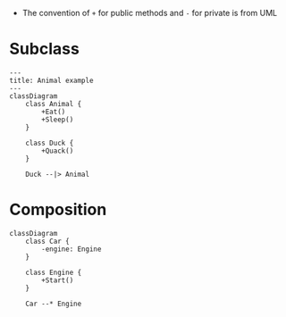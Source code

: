 - The convention of `+` for public methods and `-` for private is from UML

# Subclass

``` mermaid
---
title: Animal example
---
classDiagram
    class Animal {
        +Eat()
        +Sleep()
    }

    class Duck {
        +Quack()
    }

    Duck --|> Animal
```

# Composition

``` mermaid
classDiagram
    class Car {
        -engine: Engine
    }

    class Engine {
        +Start()
    }

    Car --* Engine
```